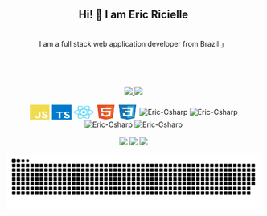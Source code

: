 <!--
**TucanoWeb/TucanoWeb** is a ✨ _special_ ✨ repository because its `README.md` (this file) appears on your GitHub profile.

Here are some ideas to get you started:

- 🔭 I’m currently working on ...
- 🌱 I’m currently learning ...
- 👯 I’m looking to collaborate on ...
- 🤔 I’m looking for help with ...
- 💬 Ask me about ...
- 📫 How to reach me: ...
- 😄 Pronouns: ...
- ⚡ Fun fact: ...
-->



<div align="center">
  <div style="margin-bottom: 25px">
<h2> Hi! 👋 I am Eric Ricielle </h2><br>
    I am a full stack web application developer from Brazil 」
  </div>
</div>

<div>
  <br>
  <br>
  <br>
</div>

 <div align="center">
    <a href="https://github.com/TucanoWeb">
      <img 
           height="250em"
           src="https://github-profile-summary-cards.vercel.app/api/cards/stats?username=TucanoWeb&theme=github_dark&hide_border=true"
           />
      <img
        height="250em"
        src="https://github-readme-stats-git-masterrstaa-rickstaa.vercel.app/api/top-langs/?username=TucanoWeb&&show_icons=true&theme=gotham&layout=compact&langs_count=10"
      />
    </a>
  </div>

  <div align="center">
    <div style="display: inline_block"><br>
      <img align="center" alt="Eric-Js" height="30" width="40" src="https://raw.githubusercontent.com/devicons/devicon/master/icons/javascript/javascript-plain.svg">
      <img align="center" alt="Eric-Ts" height="30" width="40" src="https://raw.githubusercontent.com/devicons/devicon/master/icons/typescript/typescript-plain.svg">
      <img align="center" alt="Eric-React" height="30" width="40" src="https://raw.githubusercontent.com/devicons/devicon/master/icons/react/react-original.svg">
      <img align="center" alt="Eric-HTML" height="30" width="40" src="https://raw.githubusercontent.com/devicons/devicon/master/icons/html5/html5-original.svg">
      <img align="center" alt="Eric-CSS" height="30" width="40" src="https://raw.githubusercontent.com/devicons/devicon/master/icons/css3/css3-original.svg">
      <img align="center" alt="Eric-Csharp" height="30" width="40" src="https://cdn.jsdelivr.net/gh/devicons/devicon/icons/androidstudio/androidstudio-original.svg" />
      <img align="center" alt="Eric-Csharp" height="30" width="40" src="https://cdn.jsdelivr.net/gh/devicons/devicon/icons/git/git-original.svg" />
      <img align="center" alt="Eric-Csharp" height="30" width="40" src="https://cdn.jsdelivr.net/gh/devicons/devicon/icons/github/github-original.svg" />
      <img align="center" alt="Eric-Csharp" height="30" width="40" src="https://cdn.jsdelivr.net/gh/devicons/devicon/icons/vscode/vscode-original.svg" />
    </div>
  </div>

  <br/>
  <div align="center"> 
     <a href="https://instagram.com/mr.ericrith/" target="_blank"><img src="https://img.shields.io/badge/-Instagram-%23E4405F?style=for-the-badge&logo=instagram&logoColor=white"/></a>
    <a href = "mailto:ericricielle@tucanoweb.com.br"><img src="https://img.shields.io/badge/-Gmail-%23333?style=for-the-badge&logo=gmail&logoColor=white" target="_blank"></a>
    <a href="https://www.linkedin.com/in/eric-ricielle-2aa1ba237/" target="_blank"><img src="https://img.shields.io/badge/-LinkedIn-%230077B5?style=for-the-badge&logo=linkedin&logoColor=white" target="_blank"></a> 
 
  ![Snake animation](https://github.com/TucanoWeb/TucanoWeb/blob/main/github-contribution-grid-snake.svg)
 
</div>
